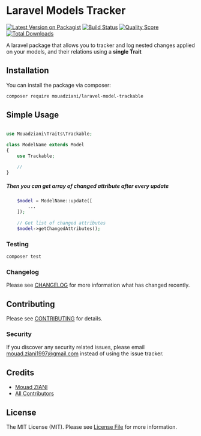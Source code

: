 # Laravel Models Tracker

[![Latest Version on Packagist](https://img.shields.io/packagist/v/mouadziani/laravel-nested-changes-tracker.svg?style=flat-square)](https://packagist.org/packages/mouadziani/laravel-nested-changes-tracker)
[![Build Status](https://img.shields.io/travis/mouadziani/laravel-nested-changes-tracker/master.svg?style=flat-square)](https://travis-ci.org/mouadziani/laravel-nested-changes-tracker)
[![Quality Score](https://img.shields.io/scrutinizer/g/mouadziani/laravel-nested-changes-tracker.svg?style=flat-square)](https://scrutinizer-ci.com/g/mouadziani/laravel-nested-changes-tracker)
[![Total Downloads](https://img.shields.io/packagist/dt/mouadziani/laravel-nested-changes-tracker.svg?style=flat-square)](https://packagist.org/packages/mouadziani/laravel-nested-changes-tracker)

A laravel package that allows you to tracker and log nested changes applied on your models, and their relations using a **single Trait** 

## Installation

You can install the package via composer:

```bash
composer require mouadziani/laravel-model-trackable
```

## Simple Usage

``` php

use Mouadziani\Traits\Trackable;

class ModelName extends Model
{
    use Trackable;

    //
}
```

##### Then you can get array of changed attribute after every update
``` php
    $model = ModelName::update([
        ...
    ]);
    
    // Get list of changed attributes
    $model->getChangedAttributes();
 ```

### Testing

``` bash
composer test
```

### Changelog

Please see [CHANGELOG](CHANGELOG.md) for more information what has changed recently.

## Contributing

Please see [CONTRIBUTING](CONTRIBUTING.md) for details.

### Security

If you discover any security related issues, please email mouad.ziani1997@gmail.com instead of using the issue tracker.

## Credits

- [Mouad ZIANI](https://github.com/mouadziani)
- [All Contributors](../../contributors)

## License

The MIT License (MIT). Please see [License File](LICENSE.md) for more information.
